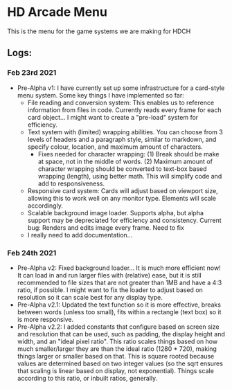 # HD Arcade Menu
 This is the menu for the game systems we are making for HDCH

## Logs:

### Feb 23rd 2021
- Pre-Alpha v1: I have currently set up some infrastructure for a card-style menu system. Some key things I have implemented so far:
	- File reading and conversion system: This enables us to reference information from files in code. Currently reads every frame for each card object... I might want to create a "pre-load" system for efficiency.
	- Text system with (limited) wrapping abilities. You can choose from 3 levels of headers and a paragraph style, similar to markdown, and specify colour, location, and maximum amount of characters.
		- Fixes needed for character wrapping: (1) Break should be make at space, not in the middle of words. (2) Maximum amount of character wrapping should be converted to text-box based wrapping (length), using better math. This will simplify code and add to responsiveness.
	- Responsive card system: Cards will adjust based on viewport size, allowing this to work well on any monitor type. Elements will scale accordingly.
	- Scalable background image loader. Supports alpha, but alpha support may be depreciated for efficiency and consistency. Current bug: Renders and edits image every frame. Need to fix
	- I really need to add documentation...

### Feb 24th 2021
 - Pre-Alpha v2: Fixed background loader... It is much more efficient now! It can load in and run larger files with (relative) ease, but it is still recommended to file sizes that are not greater than 1MB and have a 4:3 ratio, if possible. I might want to fix the loader to adjust based on resolution so it can scale best for any display type.
 - Pre-Alpha v2.1: Updated the text function so it is more effective, breaks between words (unless too small), fits within a rectangle (text box) so it is more responsive.
 - Pre-Alpha v2.2: I added constants that configure based on screen size and resolution that can be used, such as padding, the display height and width, and an "ideal pixel ratio". This ratio scales things based on how much smaller/larger they are than the ideal ratio (1280 * 720), making things larger or smaller based on that. This is square rooted because values are determined based on two integer values (so the sqrt ensures that scaling is linear based on display, not exponential). Things scale according to this ratio, or inbuilt ratios, generally.
